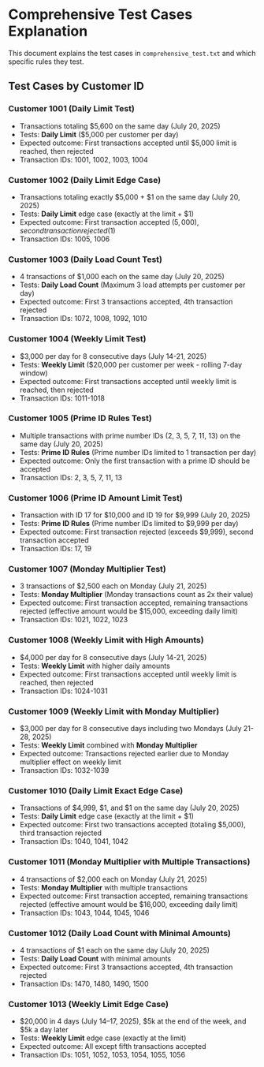 # Comprehensive Test Cases Explanation

This document explains the test cases in `comprehensive_test.txt` and which specific rules they test.

## Test Cases by Customer ID

### Customer 1001 (Daily Limit Test)
- Transactions totaling $5,600 on the same day (July 20, 2025)
- Tests: **Daily Limit** ($5,000 per customer per day)
- Expected outcome: First transactions accepted until $5,000 limit is reached, then rejected
- Transaction IDs: 1001, 1002, 1003, 1004

### Customer 1002 (Daily Limit Edge Case)
- Transactions totaling exactly $5,000 + $1 on the same day (July 20, 2025)
- Tests: **Daily Limit** edge case (exactly at the limit + $1)
- Expected outcome: First transaction accepted ($5,000), second transaction rejected ($1)
- Transaction IDs: 1005, 1006

### Customer 1003 (Daily Load Count Test)
- 4 transactions of $1,000 each on the same day (July 20, 2025)
- Tests: **Daily Load Count** (Maximum 3 load attempts per customer per day)
- Expected outcome: First 3 transactions accepted, 4th transaction rejected
- Transaction IDs: 1072, 1008, 1092, 1010

### Customer 1004 (Weekly Limit Test)
- $3,000 per day for 8 consecutive days (July 14-21, 2025)
- Tests: **Weekly Limit** ($20,000 per customer per week - rolling 7-day window)
- Expected outcome: First transactions accepted until weekly limit is reached, then rejected
- Transaction IDs: 1011-1018

### Customer 1005 (Prime ID Rules Test)
- Multiple transactions with prime number IDs (2, 3, 5, 7, 11, 13) on the same day (July 20, 2025)
- Tests: **Prime ID Rules** (Prime number IDs limited to 1 transaction per day)
- Expected outcome: Only the first transaction with a prime ID should be accepted
- Transaction IDs: 2, 3, 5, 7, 11, 13

### Customer 1006 (Prime ID Amount Limit Test)
- Transaction with ID 17 for $10,000 and ID 19 for $9,999 (July 20, 2025)
- Tests: **Prime ID Rules** (Prime number IDs limited to $9,999 per day)
- Expected outcome: First transaction rejected (exceeds $9,999), second transaction accepted
- Transaction IDs: 17, 19

### Customer 1007 (Monday Multiplier Test)
- 3 transactions of $2,500 each on Monday (July 21, 2025)
- Tests: **Monday Multiplier** (Monday transactions count as 2x their value)
- Expected outcome: First transaction accepted, remaining transactions rejected (effective amount would be $15,000, exceeding daily limit)
- Transaction IDs: 1021, 1022, 1023

### Customer 1008 (Weekly Limit with High Amounts)
- $4,000 per day for 8 consecutive days (July 14-21, 2025)
- Tests: **Weekly Limit** with higher daily amounts
- Expected outcome: First transactions accepted until weekly limit is reached, then rejected
- Transaction IDs: 1024-1031

### Customer 1009 (Weekly Limit with Monday Multiplier)
- $3,000 per day for 8 consecutive days including two Mondays (July 21-28, 2025)
- Tests: **Weekly Limit** combined with **Monday Multiplier**
- Expected outcome: Transactions rejected earlier due to Monday multiplier effect on weekly limit
- Transaction IDs: 1032-1039

### Customer 1010 (Daily Limit Exact Edge Case)
- Transactions of $4,999, $1, and $1 on the same day (July 20, 2025)
- Tests: **Daily Limit** edge case (exactly at the limit + $1)
- Expected outcome: First two transactions accepted (totaling $5,000), third transaction rejected
- Transaction IDs: 1040, 1041, 1042

### Customer 1011 (Monday Multiplier with Multiple Transactions)
- 4 transactions of $2,000 each on Monday (July 21, 2025)
- Tests: **Monday Multiplier** with multiple transactions
- Expected outcome: First transaction accepted, remaining transactions rejected (effective amount would be $16,000, exceeding daily limit)
- Transaction IDs: 1043, 1044, 1045, 1046

### Customer 1012 (Daily Load Count with Minimal Amounts)
- 4 transactions of $1 each on the same day (July 20, 2025)
- Tests: **Daily Load Count** with minimal amounts
- Expected outcome: First 3 transactions accepted, 4th transaction rejected
- Transaction IDs: 1470, 1480, 1490, 1500

### Customer 1013 (Weekly Limit Edge Case)
- $20,000 in 4 days (July 14–17, 2025), $5k at the end of the week, and $5k a day later
- Tests: **Weekly Limit** edge case (exactly at the limit)
- Expected outcome: All except fifth transactions accepted
- Transaction IDs: 1051, 1052, 1053, 1054, 1055, 1056
